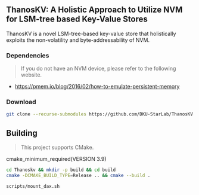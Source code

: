 ## ThanosKV: A Holistic Approach to Utilize NVM for LSM-tree based Key-Value Stores
ThanosKV is a novel LSM-tree-based key-value store that holistically exploits the non-volatility and byte-addressability of NVM.

### Dependencies
> If you do not have an NVM device, please refer to the following website.
- https://pmem.io/blog/2016/02/how-to-emulate-persistent-memory


### Download
```bash
git clone --recurse-submodules https://github.com/DKU-StarLab/ThanosKV.git
```

## Building
> This project supports CMake.

cmake_minimum_required(VERSION 3.9)

```bash
cd Thanoskv && mkdir -p build && cd build
cmake -DCMAKE_BUILD_TYPE=Release .. && cmake --build .
```

```
scripts/mount_dax.sh
```


<!-- ```

Set SSD path: /Thanoskv/include/leveldb/nvm_option.h
``` -->






